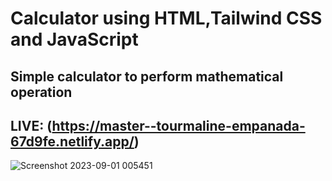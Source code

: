 # Calculator using HTML,Tailwind CSS and JavaScript
## Simple calculator to perform mathematical operation

## LIVE: (https://master--tourmaline-empanada-67d9fe.netlify.app/)
![Screenshot 2023-09-01 005451](https://github.com/SagarBeldar/Calculator/assets/125826813/8e039adb-5cb6-45e7-b038-1afcdf3797a2)
